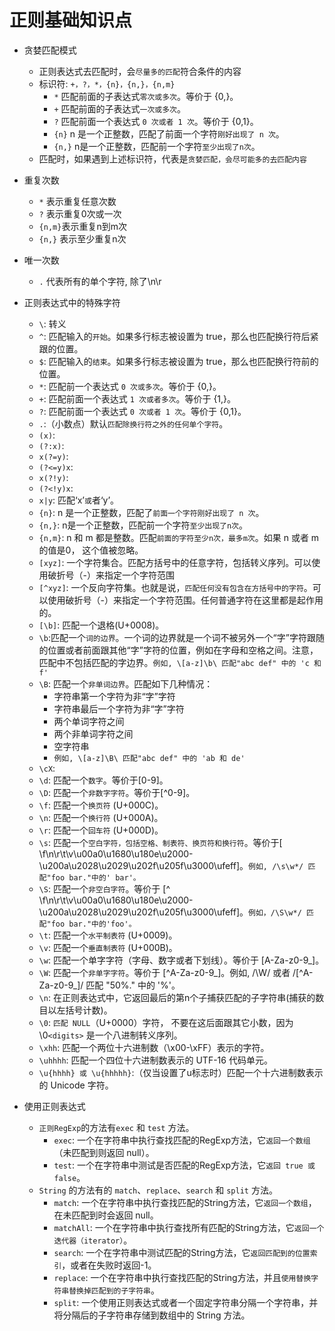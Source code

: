 # 正则基础知识点

* 贪婪匹配模式
    * 正则表达式去匹配时，会`尽量多的匹配`符合条件的内容
    * 标识符: `+，?，*，{n}，{n,}，{n,m}`
        * `*` 匹配前面的子表达式`零次或多次`。等价于 {0,}。   
        * `+` 匹配前面的子表达式`一次或多次`。
        * `?` 匹配前面一个表达式 `0 次或者 1 次`。等价于 {0,1}。
        * `{n}` n 是一个正整数，匹配了前面一个字符`刚好出现了 n 次`。
        * `{n,}` n是一个正整数，匹配前一个字符`至少出现了n次`。
    * 匹配时，如果遇到上述标识符，代表是`贪婪匹配，会尽可能多的去匹配内容`








* 重复次数
    * `*` 表示重复任意次数
    * `?` 表示重复0次或一次
    * `{n,m}`表示重复n到m次
    * `{n,}` 表示至少重复n次


* 唯一次数
    * `.` 代表所有的单个字符, 除了\n\r

* 正则表达式中的特殊字符
    * `\`: 转义
    * `^`: 匹配输入的`开始`。如果多行标志被设置为 true，那么也匹配换行符后紧跟的位置。
    * `$`: 匹配输入的`结束`。如果多行标志被设置为 true，那么也匹配换行符前的位置。
    * `*`: 匹配前一个表达式 `0 次或多次`。等价于 {0,}。
    * `+`: 匹配前面一个表达式 `1 次或者多次`。等价于 {1,}。
    * `?`: 匹配前面一个表达式 `0 次或者 1 次`。等价于 {0,1}。
    * `.`:（小数点）默认`匹配除换行符之外的任何单个字符`。
    * `(x)`:
    * `(?:x)`:
    * `x(?=y)`:
    * `(?<=y)x`:
    * `x(?!y)`:
    * `(?<!y)x`:
    * `x|y`: 匹配‘x’`或`者‘y’。
    * `{n}`: n 是一个正整数，匹配了`前面一个字符刚好出现了 n 次`。
    * `{n,}`: n是一个正整数，匹配前一个字符`至少出现了n次`。
    * `{n,m}`: n 和 m 都是整数。匹配`前面的字符至少n次，最多m次`。如果 n 或者 m 的值是0， 这个值被忽略。
    * `[xyz]`: 一个字符集合。匹配方括号中的任意字符，包括转义序列。可以使用破折号（-）来指定一个字符范围
    * `[^xyz]`: 一个反向字符集。也就是说，`匹配任何没有包含在方括号中的字符`。可以使用破折号（-）来指定一个字符范围。任何普通字符在这里都是起作用的。
    * `[\b]`: 匹配一个退格(U+0008)。
    * `\b`:匹配一个`词的边界`。一个词的边界就是一个词不被另外一个“字”字符跟随的位置或者前面跟其他“字”字符的位置，例如在字母和空格之间。注意，匹配中不包括匹配的字边界。`例如, \[a-z]\b\ 匹配"abc def" 中的 'c 和 f'`
    * `\B`: 匹配一个`非单词边界`。匹配如下几种情况：
        * 字符串第一个字符为非“字”字符
        * 字符串最后一个字符为非“字”字符
        * 两个单词字符之间
        * 两个非单词字符之间
        * 空字符串
        * `例如, \[a-z]\B\ 匹配"abc def" 中的 'ab 和 de'`
    * `\cX`:
    * `\d`: 匹配一个`数字`。等价于[0-9]。
    * `\D`: 匹配一个`非数字字符`。等价于[^0-9]。
    * `\f`: 匹配一个`换页符` (U+000C)。
    * `\n`: 匹配一个`换行符` (U+000A)。
    * `\r`: 匹配一个`回车符` (U+000D)。
    * `\s`: 匹配一个`空白字符，包括空格、制表符、换页符和换行符`。等价于[ \f\n\r\t\v\u00a0\u1680\u180e\u2000-\u200a\u2028\u2029\u202f\u205f\u3000\ufeff]。`例如, /\s\w*/ 匹配"foo bar."中的' bar'。`
    * `\S`: 匹配一个`非空白字符`。等价于 [^ \f\n\r\t\v\u00a0\u1680\u180e\u2000-\u200a\u2028\u2029\u202f\u205f\u3000\ufeff]。`例如，/\S\w*/ 匹配"foo bar."中的'foo'。`
    * `\t`: 匹配一个`水平制表符` (U+0009)。
    * `\v`: 匹配一个`垂直制表符` (U+000B)。
    * `\w`: 匹配一个单字字符（字母、数字或者下划线）。等价于 [A-Za-z0-9_]。
    * `\W`: 匹配一个`非单字字符`。等价于 [^A-Za-z0-9_]。例如, /\W/ 或者 /[^A-Za-z0-9_]/ 匹配 "50%." 中的 '%'。
    * `\n`: 在正则表达式中，它返回最后的第n个子捕获匹配的子字符串(捕获的数目以左括号计数)。
    * `\0`: `匹配 NULL`（U+0000）字符， 不要在这后面跟其它小数，因为 \0`<digits>` 是一个八进制转义序列。
    * `\xhh`: 匹配一个两位十六进制数（\x00-\xFF）表示的字符。
    * `\uhhhh`: 匹配一个四位十六进制数表示的 UTF-16 代码单元。
    * `\u{hhhh} 或 \u{hhhhh}`:（仅当设置了u标志时）匹配一个十六进制数表示的 Unicode 字符。

* 使用正则表达式
    * `正则RegExp`的方法有`exec` 和 `test` 方法。
        * `exec`:  一个在字符串中执行查找匹配的RegExp方法，它`返回一个数组`（未匹配到则返回 null）。
        * `test`:  一个在字符串中测试是否匹配的RegExp方法，它`返回 true 或 false`。
    * `String` 的方法有的 `match`、`replace`、`search` 和 `split` 方法。
        * `match`: 一个在字符串中执行查找匹配的String方法，它`返回一个数组`，在未匹配到时会返回 null。
        * `matchAll`:  一个在字符串中执行查找所有匹配的String方法，它`返回一个迭代器（iterator）`。
        * `search`: 一个在字符串中测试匹配的String方法，它`返回匹配到的位置索引`，或者在失败时返回-1。
        * `replace`: 一个在字符串中执行查找匹配的String方法，并且`使用替换字符串替换掉匹配到的子字符串`。
        * `split`: 一个使用正则表达式或者一个固定字符串分隔一个字符串，并将分隔后的子字符串存储到数组中的 String 方法。








